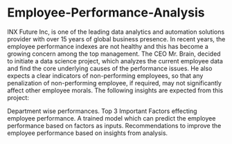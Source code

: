 # Employee-Performance-Analysis

INX Future Inc, is one of the leading data analytics and automation solutions provider with over 15 years of global business presence. In recent years, the employee performance indexes are not healthy and this has become a growing concern among the top management. The CEO Mr. Brain, decided to initiate a data science project, which analyzes the current employee data and find the core underlying causes of the performance issues. He also expects a clear indicators of non-performing employees, so that any penalization of non-performing employee, if required, may not significantly affect other employee morals.
The following insights are expected from this project:

Department wise performances.
Top 3 Important Factors effecting employee performance.
A trained model which can predict the employee performance based on factors as inputs.
Recommendations to improve the employee performance based on insights from analysis.
